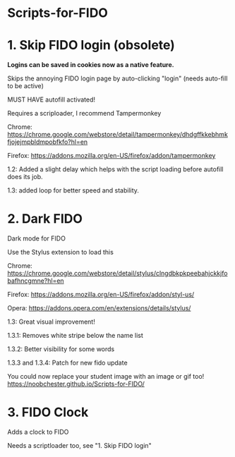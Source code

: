 # Scripts-for-FIDO
# 1. Skip FIDO login (obsolete)

**Logins can be saved in cookies now as a native feature.**

Skips the annoying FIDO login page by auto-clicking "login" (needs auto-fill to be active)

MUST HAVE autofill activated!

Requires a scriploader, I recommend Tampermonkey

Chrome: https://chrome.google.com/webstore/detail/tampermonkey/dhdgffkkebhmkfjojejmpbldmpobfkfo?hl=en

Firefox: https://addons.mozilla.org/en-US/firefox/addon/tampermonkey

1.2: Added a slight delay which helps with the script loading before autofill does its job.

1.3: added loop for better speed and stability.

# 2. Dark FIDO

Dark mode for FIDO

Use the Stylus extension to load this

Chrome: https://chrome.google.com/webstore/detail/stylus/clngdbkpkpeebahjckkjfobafhncgmne?hl=en

Firefox: https://addons.mozilla.org/en-US/firefox/addon/styl-us/

Opera: https://addons.opera.com/en/extensions/details/stylus/

1.3: Great visual improvement!

1.3.1: Removes white stripe below the name list

1.3.2: Better visibility for some words

1.3.3 and 1.3.4: Patch for new fido update

You could now replace your student image with an image or gif too! https://noobchester.github.io/Scripts-for-FIDO/

# 3. FIDO Clock
Adds a clock to FIDO

Needs a scriptloader too, see "1. Skip FIDO login"

